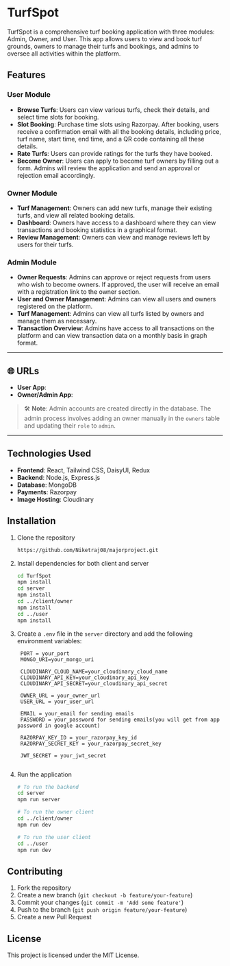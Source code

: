# TurfSpot

TurfSpot is a comprehensive turf booking application with three modules: Admin, Owner, and User. This app allows users to view and book turf grounds, owners to manage their turfs and bookings, and admins to oversee all activities within the platform.

## Features

### User Module

- **Browse Turfs**: Users can view various turfs, check their details, and select time slots for booking.
- **Slot Booking**: Purchase time slots using Razorpay. After booking, users receive a confirmation email with all the booking details, including price, turf name, start time, end time, and a QR code containing all these details.
- **Rate Turfs**: Users can provide ratings for the turfs they have booked.
- **Become Owner**: Users can apply to become turf owners by filling out a form. Admins will review the application and send an approval or rejection email accordingly.

### Owner Module

- **Turf Management**: Owners can add new turfs, manage their existing turfs, and view all related booking details.
- **Dashboard**: Owners have access to a dashboard where they can view transactions and booking statistics in a graphical format.
- **Review Management**: Owners can view and manage reviews left by users for their turfs.

### Admin Module

- **Owner Requests**: Admins can approve or reject requests from users who wish to become owners. If approved, the user will receive an email with a registration link to the owner section.
- **User and Owner Management**: Admins can view all users and owners registered on the platform.
- **Turf Management**: Admins can view all turfs listed by owners and manage them as necessary.
- **Transaction Overview**: Admins have access to all transactions on the platform and can view transaction data on a monthly basis in graph format.

---

## 🌐 URLs

- **User App**: 
- **Owner/Admin App**: 



> 🛠️ **Note**: Admin accounts are created directly in the database. The admin process involves adding an owner manually in the `owners` table and updating their `role` to `admin`.

---

## Technologies Used

- **Frontend**: React, Tailwind CSS, DaisyUI, Redux
- **Backend**: Node.js, Express.js
- **Database**: MongoDB
- **Payments**: Razorpay
- **Image Hosting**: Cloudinary



## Installation

1. Clone the repository
   ```bash
   https://github.com/Niketraj08/majorproject.git
   ```
2. Install dependencies for both client and server
   ```bash
   cd TurfSpot
   npm install
   cd server
   npm install
   cd ../client/owner
   npm install
   cd ../user
   npm install
   ```
3. Create a `.env` file in the `server` directory and add the following environment variables:

   ```env
    PORT = your_port
    MONGO_URI=your_mongo_uri

    CLOUDINARY_CLOUD_NAME=your_cloudinary_cloud_name
    CLOUDINARY_API_KEY=your_cloudinary_api_key
    CLOUDINARY_API_SECRET=your_cloudinary_api_secret

    OWNER_URL = your_owner_url
    USER_URL = your_user_url

    EMAIL = your_email for sending emails
    PASSWORD = your_password for sending emails(you will get from app password in google account)

    RAZORPAY_KEY_ID = your_razorpay_key_id
    RAZORPAY_SECRET_KEY = your_razorpay_secret_key
   
    JWT_SECRET = your_jwt_secret


   ```

4. Run the application

   ```bash
   # To run the backend
   cd server
   npm run server

   # To run the owner client
   cd ../client/owner
   npm run dev

   # To run the user client
   cd ../user
   npm run dev
   ```

## Contributing

1. Fork the repository
2. Create a new branch (`git checkout -b feature/your-feature`)
3. Commit your changes (`git commit -m 'Add some feature'`)
4. Push to the branch (`git push origin feature/your-feature`)
5. Create a new Pull Request

## License

This project is licensed under the MIT License.



